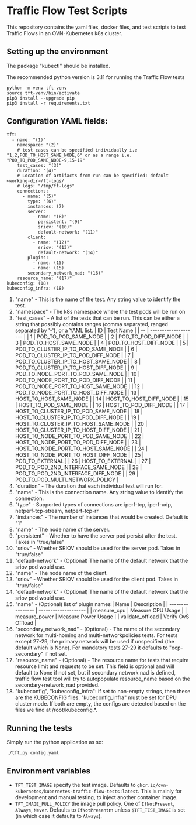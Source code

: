 # Traffic Flow Test Scripts

This repository contains the yaml files, docker files, and test scripts to test Traffic Flows in an OVN-Kubernetes k8s cluster.

## Setting up the environment

The package "kubectl" should be installed.

The recommended python version is 3.11 for running the Traffic Flow tests

```
python -m venv tft-venv
source tft-venv/bin/activate
pip3 install --upgrade pip
pip3 install -r requirements.txt
```

## Configuration YAML fields:

```
tft:
  - name: "(1)"
    namespace: "(2)"
    # test cases can be specified individually i.e "1,2,POD_TO_HOST_SAME_NODE,6" or as a range i.e. "POD_TO_POD_SAME_NODE-9,15-19"
    test_cases: "(3)"
    duration: "(4)"
    # Location of artifacts from run can be specified: default <working-dir>/ft-logs/
    # logs: "/tmp/ft-logs"
    connections:
      - name: "(5)"
        type: "(6)"
        instances: (7)
        server:
          - name: "(8)"
            persistent: "(9)"
            sriov: "(10)"
            default-network: "(11)"
        client:
          - name: "(12)"
            sriov: "(13)"
            default-network: "(14)"
        plugins:
          - name: (15)
          - name: (15)
        secondary_network_nad: "(16)"
	resource_name: "(17)"
kubeconfig: (18)
kubeconfig_infra: (18)
```

1. "name" - This is the name of the test. Any string value to identify the test.
2. "namespace" - The k8s namespace where the test pods will be run on
3. "test_cases" - A list of the tests that can be run. This can be either a string
     that possibly contains ranges (comma separated, ranged separated by '-'), or a
     YAML list.
    | ID | Test Name            |
    | -- | -------------------- |
    | 1  | POD_TO_POD_SAME_NODE |
    | 2  | POD_TO_POD_DIFF_NODE |
    | 3  | POD_TO_HOST_SAME_NODE |
    | 4  | POD_TO_HOST_DIFF_NODE |
    | 5  | POD_TO_CLUSTER_IP_TO_POD_SAME_NODE |
    | 6  | POD_TO_CLUSTER_IP_TO_POD_DIFF_NODE |
    | 7  | POD_TO_CLUSTER_IP_TO_HOST_SAME_NODE |
    | 8  | POD_TO_CLUSTER_IP_TO_HOST_DIFF_NODE |
    | 9  | POD_TO_NODE_PORT_TO_POD_SAME_NODE |
    | 10 | POD_TO_NODE_PORT_TO_POD_DIFF_NODE |
    | 11 | POD_TO_NODE_PORT_TO_HOST_SAME_NODE |
    | 12 | POD_TO_NODE_PORT_TO_HOST_DIFF_NODE |
    | 13 | HOST_TO_HOST_SAME_NODE |
    | 14 | HOST_TO_HOST_DIFF_NODE |
    | 15 | HOST_TO_POD_SAME_NODE |
    | 16 | HOST_TO_POD_DIFF_NODE |
    | 17 | HOST_TO_CLUSTER_IP_TO_POD_SAME_NODE |
    | 18 | HOST_TO_CLUSTER_IP_TO_POD_DIFF_NODE |
    | 19 | HOST_TO_CLUSTER_IP_TO_HOST_SAME_NODE |
    | 20 | HOST_TO_CLUSTER_IP_TO_HOST_DIFF_NODE |
    | 21 | HOST_TO_NODE_PORT_TO_POD_SAME_NODE |
    | 22 | HOST_TO_NODE_PORT_TO_POD_DIFF_NODE |
    | 23 | HOST_TO_NODE_PORT_TO_HOST_SAME_NODE |
    | 24 | HOST_TO_NODE_PORT_TO_HOST_DIFF_NODE |
    | 25 | POD_TO_EXTERNAL |
    | 26 | HOST_TO_EXTERNAL |
    | 27 | POD_TO_POD_2ND_INTERFACE_SAME_NODE |
    | 28 | POD_TO_POD_2ND_INTERFACE_DIFF_NODE |
    | 29 | POD_TO_POD_MULTI_NETWORK_POLICY |
4. "duration" - The duration that each individual test will run for.
5. "name" - This is the connection name. Any string value to identify the connection.
6. "type" - Supported types of connections are iperf-tcp, iperf-udp, netperf-tcp-stream, netperf-tcp-rr
7. "instances" - The number of instances that would be created. Default is "1"
8. "name" - The node name of the server.
9. "persistent" - Whether to have the server pod persist after the test. Takes in "true/false"
10. "sriov" - Whether SRIOV should be used for the server pod. Takes in "true/false"
11. "default-network" - (Optional) The name of the default network that the sriov pod would use.
12. "name" - The node name of the client.
13. "sriov" - Whether SRIOV should be used for the client pod. Takes in "true/false"
14. "default-network" - (Optional) The name of the default network that the sriov pod would use.
15. "name" - (Optional) list of plugin names
    | Name             | Description          |
    | ---------------- | -------------------- |
    | measure_cpu      | Measure CPU Usage    |
    | measure_power    | Measure Power Usage  |
    | validate_offload | Verify OvS Offload   |
16. "secondary_network_nad" - (Optional) - The name of the secondary network for multi-homing and multi-networkpolicies tests. For tests except 27-29, the primary network will be used if unspecified (the default which is None). For mandatory tests 27-29 it defaults to "ocp-secondary" if not set.
17. "resource_name" - (Optional) - The resource name for tests that require resource limit and requests to be set. This field is optional and will default to None if not set, but if secondary network nad is defined, traffic flow test
tool will try to autopopulate resource_name based on the secondary+network_nad provided.
18. "kubeconfig", "kubeconfig_infra": if set to non-empty strings, then these are the KUBECONFIG
  files. "kubeconfig_infra" must be set for DPU cluster mode. If both are empty, the configs
  are detected based on the files we find at /root/kubeconfig.*.

## Running the tests

Simply run the python application as so:

```
./tft.py config.yaml
```

## Environment variables

- `TFT_TEST_IMAGE` specify the test image. Defaults to `ghcr.io/ovn-kubernetes/kubernetes-traffic-flow-tests:latest`.
     This is mainly for development and manual testing, to inject another container image.
- `TFT_IMAGE_PULL_POLICY` the image pull policy. One of `IfNotPresent`, `Always`, `Never`.
     Defaults to `IfNotPresent`m unless `$TFT_TEST_IMAGE` is set (in which case it defaults
     to `Always`).
